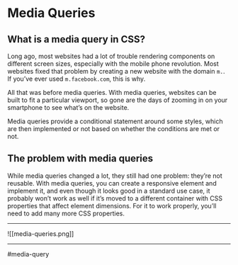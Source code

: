 # Media Queries

## What is a media query in CSS?

Long ago, most websites had a lot of trouble rendering components on different screen sizes, especially with the mobile phone revolution. Most websites fixed that problem by creating a new website with the domain `m.`. If you’ve ever used `m.facebook.com`, this is why.

All that was before media queries. With media queries, websites can be built to fit a particular viewport, so gone are the days of zooming in on your smartphone to see what’s on the website.

Media queries provide a conditional statement around some styles, which are then implemented or not based on whether the conditions are met or not.

## The problem with media queries

While media queries changed a lot, they still had one problem: they’re not reusable. With media queries, you can create a responsive element and implement it, and even though it looks good in a standard use case, it probably won’t work as well if it’s moved to a different container with CSS properties that affect element dimensions. For it to work properly, you’ll need to add many more CSS properties.
***
![[media-queries.png]]
***

#media-query
